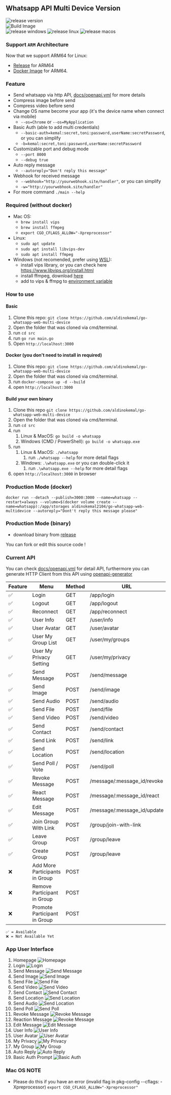 ## Whatsapp API Multi Device Version

![release version](https://img.shields.io/github/v/release/aldinokemal/go-whatsapp-web-multidevice)
<br>
![Build Image](https://github.com/aldinokemal/go-whatsapp-web-multidevice/actions/workflows/build-docker-image.yaml/badge.svg)
<br>
![release windows](https://github.com/aldinokemal/go-whatsapp-web-multidevice/actions/workflows/release-windows.yml/badge.svg)
![release linux](https://github.com/aldinokemal/go-whatsapp-web-multidevice/actions/workflows/release-linux.yml/badge.svg)
![release macos](https://github.com/aldinokemal/go-whatsapp-web-multidevice/actions/workflows/release-mac.yml/badge.svg)

### Support `ARM` Architecture

Now that we support ARM64 for Linux:

- [Release](https://github.com/aldinokemal/go-whatsapp-web-multidevice/releases/latest) for ARM64
- [Docker Image](https://hub.docker.com/r/aldinokemal2104/go-whatsapp-web-multidevice/tags) for ARM64.

### Feature

- Send whatsapp via http API, [docs/openapi.yml](./docs/openapi.yaml) for more details
- Compress image before send
- Compress video before send
- Change OS name become your app (it's the device name when connect via mobile)
    - `--os=Chrome` or `--os=MyApplication`
- Basic Auth (able to add multi credentials)
    - `--basic-auth=kemal:secret,toni:password,userName:secretPassword`, or you can simplify
    - `-b=kemal:secret,toni:password,userName:secretPassword`
- Customizable port and debug mode
    - `--port 8000`
    - `--debug true`
- Auto reply message
    - `--autoreply="Don't reply this message"`
- Webhook for received message
    - `--webhook="http://yourwebhook.site/handler"`, or you can simplify
    - `-w="http://yourwebhook.site/handler"`
- For more command `./main --help`

### Required (without docker)

- Mac OS:
    - `brew install vips`
    - `brew install ffmpeg`
    - `export CGO_CFLAGS_ALLOW="-Xpreprocessor"`
- Linux:
    - `sudo apt update`
    - `sudo apt install libvips-dev`
    - `sudo apt install ffmpeg`
- Windows (not recomended, prefer using [WSL](https://docs.microsoft.com/en-us/windows/wsl/install)):
    - install vips library, or you can check here https://www.libvips.org/install.html
    - install ffmpeg, download [here](https://www.ffmpeg.org/download.html#build-windows)
    - add to vips & ffmpg to [environment variable](https://www.google.com/search?q=windows+add+to+environment+path)

### How to use

#### Basic

1. Clone this repo: `git clone https://github.com/aldinokemal/go-whatsapp-web-multi-device`
2. Open the folder that was cloned via cmd/terminal.
3. run `cd src`
4. run `go run main.go`
5. Open `http://localhost:3000`

#### Docker (you don't need to install in required)

1. Clone this repo: `git clone https://github.com/aldinokemal/go-whatsapp-web-multi-device`
2. Open the folder that was cloned via cmd/terminal.
3. run `docker-compose up -d --build`
4. open `http://localhost:3000`

#### Build your own binary

1. Clone this repo `git clone https://github.com/aldinokemal/go-whatsapp-web-multi-device`
2. Open the folder that was cloned via cmd/terminal.
3. run `cd src`
4. run
    1. Linux & MacOS: `go build -o whatsapp`
    2. Windows (CMD / PowerShell): `go build -o whatsapp.exe`
5. run
    1. Linux & MacOS: `./whatsapp`
        1. run `./whatsapp --help` for more detail flags
    2. Windows: `.\whatsapp.exe` or you can double-click it
        1. run `.\whatsapp.exe --help` for more detail flags
6. open `http://localhost:3000` in browser

### Production Mode (docker)

```
docker run --detach --publish=3000:3000 --name=whatsapp --restart=always --volume=$(docker volume create --name=whatsapp):/app/storages aldinokemal2104/go-whatsapp-web-multidevice --autoreply="Dont't reply this message please"
```

### Production Mode (binary)

- download binary from [release](https://github.com/aldinokemal/go-whatsapp-web-multidevice/releases)

You can fork or edit this source code !

### Current API

You can check [docs/openapi.yml](./docs/openapi.yaml) for detail API, furthermore you can generate HTTP Client from this
API using [openapi-generator](https://openapi-generator.tech/#try)

| Feature | Menu                           | Method | URL                         | 
|---------|--------------------------------|--------|-----------------------------|
| ✅       | Login                          | GET    | /app/login                  |
| ✅       | Logout                         | GET    | /app/logout                 |  
| ✅       | Reconnect                      | GET    | /app/reconnect              | 
| ✅       | User Info                      | GET    | /user/info                  |
| ✅       | User Avatar                    | GET    | /user/avatar                |
| ✅       | User My Group List             | GET    | /user/my/groups             |
| ✅       | User My Privacy Setting        | GET    | /user/my/privacy            |
| ✅       | Send Message                   | POST   | /send/message               |
| ✅       | Send Image                     | POST   | /send/image                 | 
| ✅       | Send Audio                     | POST   | /send/audio                 | 
| ✅       | Send File                      | POST   | /send/file                  | 
| ✅       | Send Video                     | POST   | /send/video                 | 
| ✅       | Send Contact                   | POST   | /send/contact               |
| ✅       | Send Link                      | POST   | /send/link                  |
| ✅       | Send Location                  | POST   | /send/location              |
| ✅       | Send Poll / Vote               | POST   | /send/poll                  |
| ✅       | Revoke Message                 | POST   | /message/:message_id/revoke |
| ✅       | React Message                  | POST   | /message/:message_id/react  |
| ✅       | Edit Message                   | POST   | /message/:message_id/update |
| ✅       | Join Group With Link           | POST   | /group/join-with-link       |
| ✅       | Leave Group                    | POST   | /group/leave                |
| ✅       | Create Group                   | POST   | /group/leave                |
| ❌       | Add More Participants in Group | POST   |                             |
| ❌       | Remove Participant in Group    | POST   |                             |
| ❌       | Promote Participant in Group   | POST   |                             |

```
✅ = Available
❌ = Not Available Yet
```

### App User Interface

1. Homepage ![Homepage](https://i.ibb.co/TBNcFT0/homepage.png)
2. Login ![Login](https://i.ibb.co/jkcB15R/login.png)
3. Send Message ![Send Message](https://i.ibb.co/rc3NXMX/send-message.png?v1)
4. Send Image ![Send Image](https://i.ibb.co/BcFL3SD/send-image.png?v1)
5. Send File ![Send File](https://i.ibb.co/f4yxjpp/send-file.png)
6. Send Video ![Send Video](https://i.ibb.co/PrD3P51/send-video.png)
7. Send Contact ![Send Contact](https://i.ibb.co/4810H7N/send-contact.png)
8. Send Location ![Send Location](https://i.ibb.co/TWsy09G/send-location.png)
9. Send Audio ![Send Location](https://i.ibb.co/p1wL4wh/Send-Audio.png)
10. Send Poll ![Send Poll](https://i.ibb.co/mq2fGHz/send-poll.png)
11. Revoke Message ![Revoke Message](https://i.ibb.co/yswhvQY/revoke.png?v1)
12. Reaction Message ![Revoke Message](https://i.ibb.co/BfHgSHG/react-message.png)
13. Edit Message ![Edit Message](https://i.ibb.co/kXfpqJw/update-message.png)
14. User Info ![User Info](https://i.ibb.co/3zjX6Cz/user-info.png)
15. User Avatar ![User Avatar](https://i.ibb.co/ZmJZ4ZW/search-avatar.png)
16. My Privacy ![My Privacy](https://i.ibb.co/Cw1sMQz/my-privacy.png)
17. My Group ![My Group](https://i.ibb.co/WB268Xy/list-group.png)
18. Auto Reply ![Auto Reply](https://i.ibb.co/D4rTytX/IMG-20220517-162500.jpg)
19. Basic Auth Prompt ![Basic Auth](https://i.ibb.co/PDjQ92W/Screenshot-2022-11-06-at-14-06-29.png)

### Mac OS NOTE

- Please do this if you have an error (invalid flag in pkg-config --cflags: -Xpreprocessor)
  `export CGO_CFLAGS_ALLOW="-Xpreprocessor"`
